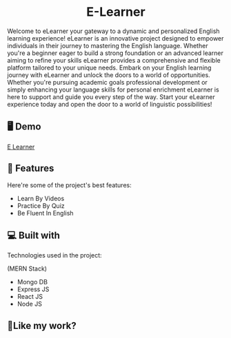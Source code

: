 <h1 align="center" id="title">E-Learner</h1>

<p id="description">Welcome to eLearner your gateway to a dynamic and personalized English learning experience! eLearner is an innovative project designed to empower individuals in their journey to mastering the English language. Whether you're a beginner eager to build a strong foundation or an advanced learner aiming to refine your skills eLearner provides a comprehensive and flexible platform tailored to your unique needs. Embark on your English learning journey with eLearner and unlock the doors to a world of opportunities. Whether you're pursuing academic goals professional development or simply enhancing your language skills for personal enrichment eLearner is here to support and guide you every step of the way. Start your eLearner experience today and open the door to a world of linguistic possibilities!</p>

<h2>🖥️ Demo</h2>

[E Learner](https://rit-elearner-mu.vercel.app/)

  
  
<h2>🤔 Features</h2>

Here're some of the project's best features:

*   Learn By Videos
*   Practice By Quiz
*   Be Fluent In English

  
<h2>💻 Built with</h2>

Technologies used in the project:

(MERN Stack)

*   Mongo DB
*   Express JS
*   React JS
*   Node JS

<h2>💖Like my work?</h2>

